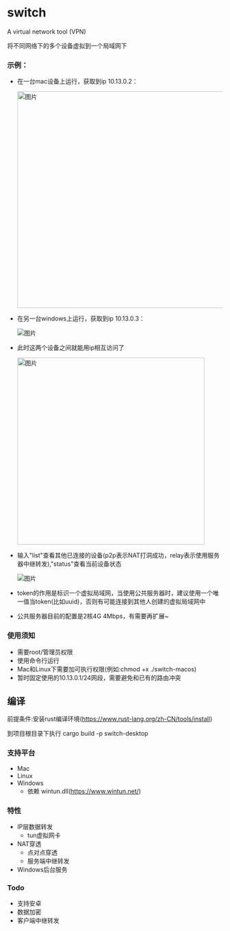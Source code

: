 # switch
 A virtual network tool (VPN)

将不同网络下的多个设备虚拟到一个局域网下


### 示例：

- 在一台mac设备上运行，获取到ip 10.13.0.2：

  <img width="506" alt="图片" src="https://user-images.githubusercontent.com/49143209/210379090-a3f21007-5a12-44d3-81d6-a69495209ea7.png">

- 在另一台windows上运行，获取到ip 10.13.0.3：

  ![图片](https://user-images.githubusercontent.com/49143209/210380063-d02c5b46-8fef-4e21-aa9b-6c2defcb1412.png)

- 此时这两个设备之间就能用ip相互访问了

  <img width="437" alt="图片" src="https://user-images.githubusercontent.com/49143209/210380969-4a7c0f23-1e88-4ab6-9cc2-0c0f086848ac.png">

- 输入"list"查看其他已连接的设备(p2p表示NAT打洞成功，relay表示使用服务器中继转发),"status"查看当前设备状态

  ![图片](https://user-images.githubusercontent.com/49143209/210685314-6e0d674f-b481-4150-bc84-275155c565fc.png)


- token的作用是标识一个虚拟局域网，当使用公共服务器时，建议使用一个唯一值当token(比如uuid)，否则有可能连接到其他人创建的虚拟局域网中
- 公共服务器目前的配置是2核4G 4Mbps，有需要再扩展~

### 使用须知
- 需要root/管理员权限
- 使用命令行运行
- Mac和Linux下需要加可执行权限(例如:chmod +x ./switch-macos)
- 暂时固定使用的10.13.0.1/24网段，需要避免和已有的路由冲突
## 编译
 前提条件:安装rust编译环境(https://www.rust-lang.org/zh-CN/tools/install)
 
 到项目根目录下执行 cargo build -p switch-desktop
 
### 支持平台
- Mac
- Linux
- Windows
  - 依赖 wintun.dll(https://www.wintun.net/)

### 特性
- IP层数据转发
  - tun虚拟网卡
- NAT穿透
  - 点对点穿透
  - 服务端中继转发
- Windows后台服务

### Todo
- 支持安卓
- 数据加密
- 客户端中继转发
